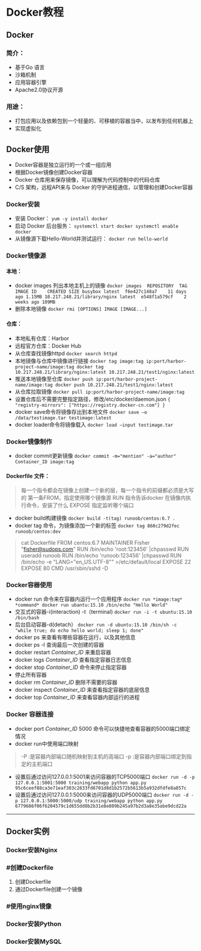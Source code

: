 # Docker教程
## Docker
### 简介：
 - 基于Go 语言
 - 沙箱机制
 - 应用容器引擎
 - Apache2.0协议开源
### 用途：
 - 打包应用以及依赖包到一个轻量的、可移植的容器当中，以发布到任何机器上
 - 实现虚拟化
## Docker使用
 - Docker容器是独立运行的一个或一组应用
 - 根据Docker镜像创建Docker容器
 - Docker 仓库用来保存镜像，可以理解为代码控制中的代码仓库
 - C/S 架构，远程API来与 Docker 的守护进程通信，以管理和创建Docker容器
### Docker安装
 - 安装 Docker：
`yum -y install docker`
 - 启动 Docker 后台服务：
`systemctl start docker
systemctl enable docker`
 - 从镜像源下载Hello-World并测试运行：
`docker run hello-world`
### Docker镜像源
#### 本地：
 - docker images 列出本地主机上的镜像
`docker images 
REPOSITORY  TAG IMAGE ID    CREATED SIZE
busybox latest  f6e427c148a7    11 days ago 1.15MB
10.217.248.21/library/nginx latest  e548f1a579cf    2 weeks ago 109MB`
 - 删除本地镜像
`docker rmi [OPTIONS] IMAGE [IMAGE...] `
#### 仓库：
 - 本地私有仓库：Harbor
 - 远程官方仓库：Docker Hub
 - 从仓库查找镜像httpd
`docker search httpd`
 - 本地镜像与仓库中镜像进行链接
`docker tag image:tag ip:port/harbor-project-name/image:tag
docker tag 10.217.248.21/library/nginx:latest 10.217.248.21/test1/nginx:latest`
 - 推送本地镜像至仓库
`docker push ip:port/harbor-project-name/image:tag
docker push 10.217.248.21/test1/nginx:latest`
 - 从仓库拉取镜像
`docker pull ip:port/harbor-project-name/image:tag`
 - 设置仓库后不需要完整指定路径，修改/etc/docker/daemon.json
`{
  "registry-mirrors": ["https://registry.docker-cn.com"]
}`
 - docker save命令将镜像存出到本地文件
`docker save –o /data/testimage.tar testimage:latest`
 - docker loader命令将镜像载入
`docker load —input testimage.tar`
### Docker镜像制作
 - docker commit更新镜像
`docker commit -m="mention" -a="author" Container_ID image:tag`
#### Dockerfile 文件：
>每一个指令都会在镜像上创建一个新的层，每一个指令的前缀都必须是大写的
第一条FROM，指定使用哪个镜像源
RUN 指令告诉docker 在镜像内执行命令，安装了什么
EXPOSE 指定监听哪个端口

 - docker build构建镜像
`docker build -t(tag) runoob/centos:6.7 .`
 - docker tag 命令，为镜像添加一个新的标签
`docker tag 860c279d2fec runoob/centos:dev`
>cat Dockerfile 
FROM    centos:6.7
MAINTAINER      Fisher "fisher@sudops.com"
RUN     /bin/echo 'root:123456' |chpasswd
RUN     useradd runoob
RUN     /bin/echo 'runoob:123456' |chpasswd
RUN     /bin/echo -e "LANG=\"en_US.UTF-8\"" >/etc/default/local
EXPOSE  22
EXPOSE  80
CMD     /usr/sbin/sshd -D

### Docker容器使用
 - docker run 命令来在容器内运行一个应用程序
`docker run *image:tag* *command*
docker run ubantu:15.10 /bin/echo "Hello World"`
 - 交互式的容器-i(interaction) -t（terminal)
`docker run -i -t ubuntu:15.10 /bin/bash`
 - 后台启动容器-d(detach）
`docker run -d ubuntu:15.10 /bin/sh -c "while true; do echo hello world; sleep 1; done"`
 - docker ps 来查看有哪些容器在运行，以及其他信息
 - docker ps -l 查询最后一次创建的容器
 - docker restart *Container_ID* 来重启容器
 - docker logs *Container_ID* 查看指定容器日志信息
 - docker stop *Container_ID* 命令来停止指定容器
 - 停止所有容器
 - docker rm *Container_ID* 删除不需要的容器
 - docker inspect *Container_ID* 来查看指定容器的底层信息
 - docker top *Container_ID* 来查看容器内部运行的进程
### Docker 容器连接
 - docker port *Container_ID* 5000 命令可以快捷地查看容器的5000端口绑定情况
 - docker run中使用端口映射
>	-P :是容器内部端口随机映射到主机的高端口
	-p :是容器内部端口绑定到指定的主机端口

 - 设置后通过访问127.0.0.1:5001来访问容器的TCP5000端口
`docker run -d -p 127.0.0.1:5001:5000 training/webapp python app.py
95c6ceef88ca3e71eaf303c2833fd6701d8d1b2572b5613b5a932dfdfe8a857c`
 - 设置后通过访问127.0.0.1:5000来访问容器的UDP5000端口
`docker run -d -p 127.0.0.1:5000:5000/udp training/webapp python app.py
6779686f06f6204579c1d655dd8b2b31e8e809b245a97b2d3a8e35abe9dcd22a`

---------
## Docker实例
### Docker安装Nginx
### #创建Dockerfile

 1. 创建Dockerfile
 2. 通过Dockerfile创建一个镜像

### #使用nginx镜像
### Docker安装Python
### Docker安装MySQL
